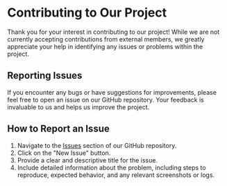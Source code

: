 # Contributing to Our Project

Thank you for your interest in contributing to our project! While we are not currently accepting contributions from external members, we greatly appreciate your help in identifying any issues or problems within the project.

## Reporting Issues

If you encounter any bugs or have suggestions for improvements, please feel free to open an issue on our GitHub repository. Your feedback is invaluable to us and helps us improve the project.

## How to Report an Issue

1. Navigate to the [Issues](https://github.com/Learnathon-By-Geeky-Solutions/init-error/issues) section of our GitHub repository.
2. Click on the "New Issue" button.
3. Provide a clear and descriptive title for the issue.
4. Include detailed information about the problem, including steps to reproduce, expected behavior, and any relevant screenshots or logs.

<!--
## For Team Members

Team members are requested to write code in their respective branches, such as `dev-[your-name]` (e.g., `dev-avizith`, `dev-ajor`, `dev-shanto`). Once your work is complete, please create a pull request to the `development` branch of the main repository.

Please follow the commit conventions from [Conventional Commits](https://cheatsheets.zip/conventional-commits) like `<type>(<optional scope>): <description>`.

Thank you for your support and understanding!

The Team
-->
